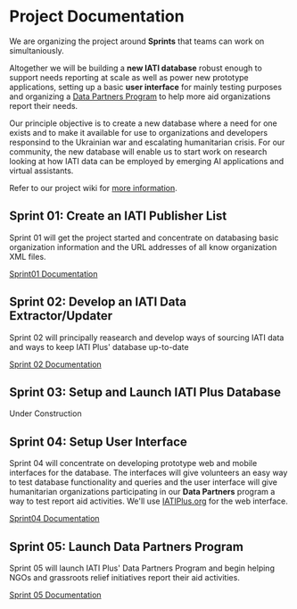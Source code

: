 # Project Documentation

We are organizing the project around **Sprints** that teams can work on simultaniously.

Altogether we will be building a **new IATI database** robust enough to support needs reporting at scale as well as power new prototype applications, setting up a basic **user interface** for mainly testing purposes and organizing a [Data Partners Program](https://github.com/Humanitarian-AI/IATIPlus/blob/main/Documentation/DataPartners.md) to help more aid organizations report their needs.

Our principle objective is to create a new database where a need for one exists and to make it available for use to organizations and developers responsind to the Ukrainian war and escalating humanitarian crisis. For our community, the new database will enable us to start work on research looking at how IATI data can be employed by emerging AI applications and virtual assistants.

Refer to our project wiki for [more information](https://github.com/Humanitarian-AI/IATIPlus/wiki/IATI-Plus-Project).

## Sprint 01: Create an IATI Publisher List

Sprint 01 will get the project started and concentrate on databasing basic organization information and the URL addresses of all know organization XML files.

[Sprint01 Documentation](https://github.com/Humanitarian-AI/IATIPlus/blob/main/Documentation/Sprint01.md)

## Sprint 02: Develop an IATI Data Extractor/Updater

Sprint 02 will principally reasearch and develop ways of sourcing IATI data and ways to keep IATI Plus' database up-to-date

[Sprint 02 Documentation](https://github.com/Humanitarian-AI/IATIPlus/blob/main/Documentation/Sprint02.md)

## Sprint 03: Setup and Launch IATI Plus Database

Under Construction

## Sprint 04: Setup User Interface

Sprint 04 will concentrate on developing prototype web and mobile interfaces for the database. The interfaces will give volunteers an easy way to test database functionality and queries and the user interface will give humanitarian organizations participating in our **Data Partners** program a way to test report aid activities. We'll use [IATIPlus.org](http://iatiplus.org) for the web interface.

[Sprint04 Documentation](https://github.com/Humanitarian-AI/IATIPlus/blob/main/Documentation/Sprint04.md)

## Sprint 05: Launch Data Partners Program

Sprint 05 will launch IATI Plus' Data Partners Program and begin helping NGOs and grassroots relief initiatives report their aid activities.

[Sprint 05 Documentation](https://github.com/Humanitarian-AI/IATIPlus/blob/main/Documentation/DataPartners.md)

